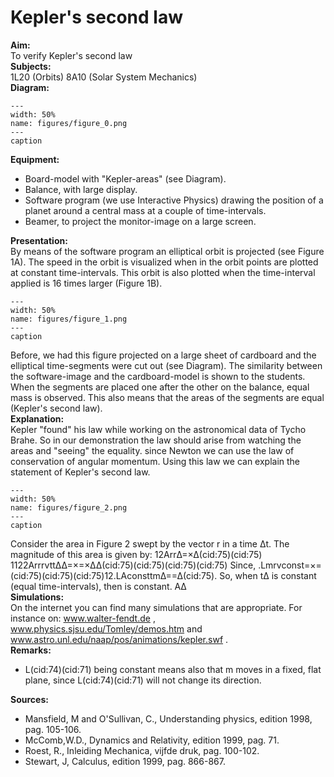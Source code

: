 # Kepler's second law 
    
<b> Aim: </b>  
 To verify Kepler's second law    
<b> Subjects: </b>  
 1L20 (Orbits) 8A10 (Solar System Mechanics)   
<b> Diagram: </b>  
   
```{figure} figures/figure_0.png  
---  
width: 50%  
name: figures/figure_0.png  
---  
caption  
``` 
     
<b> Equipment: </b>  
 
 *  Board-model with "Kepler-areas" (see Diagram). 
 *  Balance, with large display. 
 *  Software program (we use Interactive Physics) drawing the position of a planet around a central mass at a couple of time-intervals. 
 *  Beamer, to project the monitor-image on a large screen.
     
<b> Presentation: </b>  
 By means of the software program an elliptical orbit is projected (see Figure 1A). The speed in the orbit is visualized when in the orbit points are plotted at constant time-intervals. This orbit is also plotted when the time-interval applied is 16 times larger (Figure 1B).     
```{figure} figures/figure_1.png  
---  
width: 50%  
name: figures/figure_1.png  
---  
caption  
``` 
 Before, we had this figure projected on a large sheet of cardboard and the elliptical time-segments were cut out (see Diagram). The similarity between the software-image and the cardboard-model is shown to the students. When the segments are placed one after the other on the balance, equal mass is observed. This also means that the areas of the segments are equal (Kepler's second law).      
<b> Explanation: </b>  
 Kepler "found" his law while working on the astronomical data of Tycho Brahe. So in our demonstration the law should arise from watching the areas and "seeing" the equality. since Newton we can use the law of conservation of angular momentum. Using this law we can explain the statement of Kepler's second law.    
```{figure} figures/figure_2.png  
---  
width: 50%  
name: figures/figure_2.png  
---  
caption  
``` 
 Consider the area in Figure 2 swept by the vector r in a time Δt.   The magnitude of this area is given by:  12ArrΔ=×Δ(cid:75)(cid:75) 1122ArrrvttΔΔ=×=×ΔΔ(cid:75)(cid:75)(cid:75)(cid:75) Since, .Lmrvconst=×=(cid:75)(cid:75)(cid:75)12.LAconsttmΔ==Δ(cid:75). So, when tΔ is constant (equal time-intervals), then  is constant.  AΔ  
<b> Simulations: </b>  
 On the internet you can find many simulations that are appropriate. For instance on: www.walter-fendt.de , www.physics.sjsu.edu/Tomley/demos.htm and www.astro.unl.edu/naap/pos/animations/kepler.swf .   
<b> Remarks: </b>  
 
 *  L(cid:74)(cid:71) being constant means also that m moves in a fixed, flat plane, since L(cid:74)(cid:71) will not change its direction.
   
<b> Sources: </b>  
 
 *  Mansfield, M and O'Sullivan, C., Understanding physics, edition 1998, pag. 105-106. 
 *  McComb,W.D., Dynamics and Relativity, edition 1999, pag. 71. 
 *  Roest, R., Inleiding Mechanica, vijfde druk, pag. 100-102. 
 *  Stewart, J, Calculus, edition 1999, pag. 866-867.
  